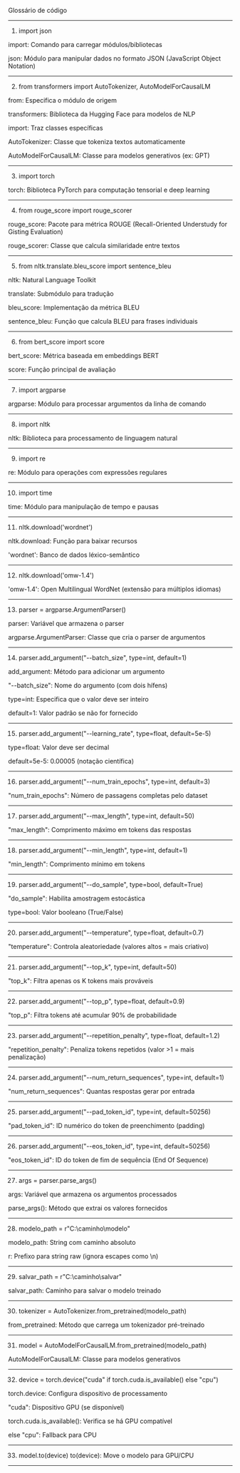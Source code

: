 Glossário de código

---

1. import json
   
import: Comando para carregar módulos/bibliotecas

json: Módulo para manipular dados no formato JSON (JavaScript Object Notation)

---

2. from transformers import AutoTokenizer, AutoModelForCausalLM
   
from: Especifica o módulo de origem

transformers: Biblioteca da Hugging Face para modelos de NLP

import: Traz classes específicas

AutoTokenizer: Classe que tokeniza textos automaticamente

AutoModelForCausalLM: Classe para modelos generativos (ex: GPT)

---

3. import torch
   
torch: Biblioteca PyTorch para computação tensorial e deep learning

---

4. from rouge_score import rouge_scorer
   
rouge_score: Pacote para métrica ROUGE (Recall-Oriented Understudy for Gisting Evaluation)

rouge_scorer: Classe que calcula similaridade entre textos

---

5. from nltk.translate.bleu_score import sentence_bleu
   
nltk: Natural Language Toolkit

translate: Submódulo para tradução

bleu_score: Implementação da métrica BLEU

sentence_bleu: Função que calcula BLEU para frases individuais

---

6. from bert_score import score

bert_score: Métrica baseada em embeddings BERT

score: Função principal de avaliação

---

7. import argparse
   
argparse: Módulo para processar argumentos da linha de comando

---

8. import nltk
   
nltk: Biblioteca para processamento de linguagem natural

---

9. import re
    
re: Módulo para operações com expressões regulares

---

10. import time
    
time: Módulo para manipulação de tempo e pausas

---

11. nltk.download('wordnet')
    
nltk.download: Função para baixar recursos

'wordnet': Banco de dados léxico-semântico

---

12. nltk.download('omw-1.4')
    
'omw-1.4': Open Multilingual WordNet (extensão para múltiplos idiomas)

---

13. parser = argparse.ArgumentParser()
    
parser: Variável que armazena o parser

argparse.ArgumentParser: Classe que cria o parser de argumentos

---

14. parser.add_argument("--batch_size", type=int, default=1)
    
add_argument: Método para adicionar um argumento

"--batch_size": Nome do argumento (com dois hífens)

type=int: Especifica que o valor deve ser inteiro

default=1: Valor padrão se não for fornecido

---

15. parser.add_argument("--learning_rate", type=float, default=5e-5)
    
type=float: Valor deve ser decimal

default=5e-5: 0.00005 (notação científica)

---

16. parser.add_argument("--num_train_epochs", type=int, default=3)
    
"num_train_epochs": Número de passagens completas pelo dataset

---

17. parser.add_argument("--max_length", type=int, default=50)
    
"max_length": Comprimento máximo em tokens das respostas

---

18. parser.add_argument("--min_length", type=int, default=1)
    
"min_length": Comprimento mínimo em tokens

---

19. parser.add_argument("--do_sample", type=bool, default=True)
    
"do_sample": Habilita amostragem estocástica

type=bool: Valor booleano (True/False)

---

20. parser.add_argument("--temperature", type=float, default=0.7)
    
"temperature": Controla aleatoriedade (valores altos = mais criativo)

---

21. parser.add_argument("--top_k", type=int, default=50)
    
"top_k": Filtra apenas os K tokens mais prováveis

---

22. parser.add_argument("--top_p", type=float, default=0.9)
    
"top_p": Filtra tokens até acumular 90% de probabilidade

---

23. parser.add_argument("--repetition_penalty", type=float, default=1.2)
    
"repetition_penalty": Penaliza tokens repetidos (valor >1 = mais penalização)

---

24. parser.add_argument("--num_return_sequences", type=int, default=1)
    
"num_return_sequences": Quantas respostas gerar por entrada

---

25. parser.add_argument("--pad_token_id", type=int, default=50256)
    
"pad_token_id": ID numérico do token de preenchimento (padding)

---

26. parser.add_argument("--eos_token_id", type=int, default=50256)
    
"eos_token_id": ID do token de fim de sequência (End Of Sequence)

---

27. args = parser.parse_args()
    
args: Variável que armazena os argumentos processados

parse_args(): Método que extrai os valores fornecidos

---

28. modelo_path = r"C:\caminho\modelo"
    
modelo_path: String com caminho absoluto

r: Prefixo para string raw (ignora escapes como \n)

---

29. salvar_path = r"C:\caminho\salvar"
    
salvar_path: Caminho para salvar o modelo treinado

---

30. tokenizer = AutoTokenizer.from_pretrained(modelo_path)
    
from_pretrained: Método que carrega um tokenizador pré-treinado

---

31. model = AutoModelForCausalLM.from_pretrained(modelo_path)
    
AutoModelForCausalLM: Classe para modelos generativos

---

32. device = torch.device("cuda" if torch.cuda.is_available() else "cpu")
    
torch.device: Configura dispositivo de processamento

"cuda": Dispositivo GPU (se disponível)

torch.cuda.is_available(): Verifica se há GPU compatível

else "cpu": Fallback para CPU

---

33. model.to(device)
to(device): Move o modelo para GPU/CPU

---
